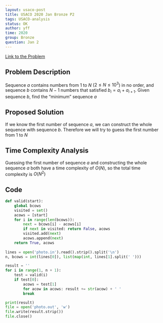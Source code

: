 ```yaml
---
layout: usaco-post
title: USACO 2020 Jan Bronze P2
tags: USACO-analysis
status: OK
author: yff
time: 2020
group: Bronze
question: Jan 2
---
```




[Link to the Problem](http://www.usaco.org/index.php?page=viewproblem2&cpid=988)

## Problem Description

Sequence $a$ contains numbers from 1 to $N$ ($2 ≤ N ≤ 10^3$) in no order, and sequence $b$ contains $N-1$ numbers that satisfied $b_i = a_i + a_{i + 1}$. Given sequence $b$, find the “minimum” sequence $a$

## Proposed Solution

If we know the first number of sequence $a$, we can construct the whole sequence with sequence $b$. Therefore we will try to guess the first number from 1 to $N$

## Time Complexity Analysis

Guessing the first number of sequence $a$ and constructing the whole sequence $a$ both have a time complexity of $O(N)$, so the total time complexity is $O(N^2)$

## Code

```python
def valid(start):
	global bcows
	visited = set()
	acows = [start]
	for i in range(len(bcows)):
		next = bcows[i] - acows[i]
		if next in visited: return False, acows
		visited.add(next)
		acows.append(next)
	return True, acows
		
lines = open('photo.in').read().strip().split('\n')
n, bcows = int(lines[0]), list(map(int, lines[1].split(' ')))

result = ''
for i in range(1, n + 1):
	test = valid(i)
	if test[0]: 
		acows = test[1]
		for acow in acows: result += str(acow) + ' '
		break

print(result)
file = open('photo.out', 'w')
file.write(result.strip())
file.close()
```